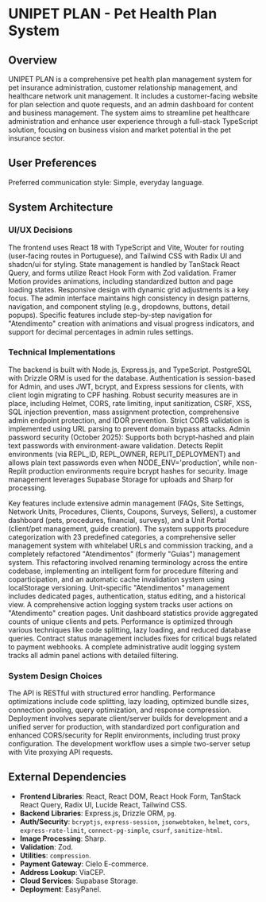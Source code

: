# UNIPET PLAN - Pet Health Plan System

## Overview
UNIPET PLAN is a comprehensive pet health plan management system for pet insurance administration, customer relationship management, and healthcare network unit management. It includes a customer-facing website for plan selection and quote requests, and an admin dashboard for content and business management. The system aims to streamline pet healthcare administration and enhance user experience through a full-stack TypeScript solution, focusing on business vision and market potential in the pet insurance sector.

## User Preferences
Preferred communication style: Simple, everyday language.

## System Architecture

### UI/UX Decisions
The frontend uses React 18 with TypeScript and Vite, Wouter for routing (user-facing routes in Portuguese), and Tailwind CSS with Radix UI and shadcn/ui for styling. State management is handled by TanStack React Query, and forms utilize React Hook Form with Zod validation. Framer Motion provides animations, including standardized button and page loading states. Responsive design with dynamic grid adjustments is a key focus. The admin interface maintains high consistency in design patterns, navigation, and component styling (e.g., dropdowns, buttons, detail popups). Specific features include step-by-step navigation for "Atendimento" creation with animations and visual progress indicators, and support for decimal percentages in admin rules settings.

### Technical Implementations
The backend is built with Node.js, Express.js, and TypeScript. PostgreSQL with Drizzle ORM is used for the database. Authentication is session-based for Admin, and uses JWT, bcrypt, and Express sessions for clients, with client login migrating to CPF hashing. Robust security measures are in place, including Helmet, CORS, rate limiting, input sanitization, CSRF, XSS, SQL injection prevention, mass assignment protection, comprehensive admin endpoint protection, and IDOR prevention. Strict CORS validation is implemented using URL parsing to prevent domain bypass attacks. Admin password security (October 2025): Supports both bcrypt-hashed and plain text passwords with environment-aware validation. Detects Replit environments (via REPL_ID, REPL_OWNER, REPLIT_DEPLOYMENT) and allows plain text passwords even when NODE_ENV='production', while non-Replit production environments require bcrypt hashes for security. Image management leverages Supabase Storage for uploads and Sharp for processing.

Key features include extensive admin management (FAQs, Site Settings, Network Units, Procedures, Clients, Coupons, Surveys, Sellers), a customer dashboard (pets, procedures, financial, surveys), and a Unit Portal (client/pet management, guide creation). The system supports procedure categorization with 23 predefined categories, a comprehensive seller management system with whitelabel URLs and commission tracking, and a completely refactored "Atendimentos" (formerly "Guias") management system. This refactoring involved renaming terminology across the entire codebase, implementing an intelligent form for procedure filtering and coparticipation, and an automatic cache invalidation system using localStorage versioning. Unit-specific "Atendimentos" management includes dedicated pages, authentication, status editing, and a historical view. A comprehensive action logging system tracks user actions on "Atendimento" creation pages. Unit dashboard statistics provide aggregated counts of unique clients and pets. Performance is optimized through various techniques like code splitting, lazy loading, and reduced database queries. Contract status management includes fixes for critical bugs related to payment webhooks. A complete administrative audit logging system tracks all admin panel actions with detailed filtering.

### System Design Choices
The API is RESTful with structured error handling. Performance optimizations include code splitting, lazy loading, optimized bundle sizes, connection pooling, query optimization, and response compression. Deployment involves separate client/server builds for development and a unified server for production, with standardized port configuration and enhanced CORS/security for Replit environments, including trust proxy configuration. The development workflow uses a simple two-server setup with Vite proxying API requests.

## External Dependencies

-   **Frontend Libraries**: React, React DOM, React Hook Form, TanStack React Query, Radix UI, Lucide React, Tailwind CSS.
-   **Backend Libraries**: Express.js, Drizzle ORM, `pg`.
-   **Auth/Security**: `bcryptjs`, `express-session`, `jsonwebtoken`, `helmet`, `cors`, `express-rate-limit`, `connect-pg-simple`, `csurf`, `sanitize-html`.
-   **Image Processing**: Sharp.
-   **Validation**: Zod.
-   **Utilities**: `compression`.
-   **Payment Gateway**: Cielo E-commerce.
-   **Address Lookup**: ViaCEP.
-   **Cloud Services**: Supabase Storage.
-   **Deployment**: EasyPanel.